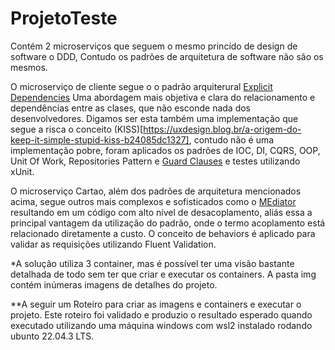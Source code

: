 # ProjetoTeste
Contém 2 microserviços que seguem o mesmo princído de design de software o DDD, Contudo os padrões de arquitetura de software não são os mesmos. 

O microserviço de cliente segue o o padrão arquiterural [Explicit Dependencies](https://learn.microsoft.com/en-us/dotnet/architecture/modern-web-apps-azure/architectural-principles) Uma abordagem mais objetiva e clara do relacionamento e dependências entre as clases, que não esconde nada dos desenvolvedores. Digamos ser esta também uma implementação que segue a risca o conceito (KISS)[https://uxdesign.blog.br/a-origem-do-keep-it-simple-stupid-kiss-b24085dc1327], contudo não é uma implementação pobre, foram aplicados os padrões de IOC, DI, CQRS, OOP, Unit Of Work, Repositories Pattern e [Guard Clauses](https://maiconheck.io/krafted/articles/guards.html) e testes utilizando xUnit.

O microserviço Cartao, além dos padrões de arquitetura mencionados acima, segue outros mais complexos e sofisticados como o [MEdiator](https://medium.com/tableless/mediatr-com-asp-net-core-7b98ba0ca640) resultando em um código com alto nível de desacoplamento, aliás essa a principal vantagem da utilização do padrão, onde o termo acoplamento está relacionado diretamente a custo. O conceito de behaviors é aplicado para validar as requisições utilizando Fluent Validation.

*A solução utiliza 3 container, mas é possível ter uma visão bastante detalhada de todo sem ter que criar e executar os containers. A pasta img contém inúmeras imagens de detalhes do projeto.

**A seguir um Roteiro para criar as imagens e containers e executar o projeto. Este roteiro foi validado e produzio o resultado esperado quando executado utilizando uma máquina windows com wsl2 instalado rodando ubunto 22.04.3 LTS.
